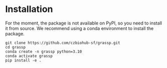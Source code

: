 # Installation

For the moment, the package is not available on PyPI, so you need to install it from source.
We recommend using a conda environment to install the package.

```{code-block} bash
git clone https://github.com/czbiohub-sf/grassp.git
cd grassp
conda create -n grassp python=3.10
conda activate grassp
pip install -e .
```

